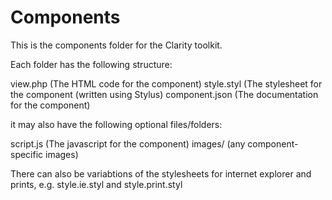 # Components

This is the components folder for the Clarity toolkit.

Each folder has the following structure:

view.php (The HTML code for the component)
style.styl (The stylesheet for the component (written using Stylus)
component.json (The documentation for the component)

it may also have the following optional files/folders:

script.js (The javascript for the component)
images/ (any component-specific images)

There can also be variabtions of the stylesheets for internet explorer and prints, e.g. style.ie.styl and style.print.styl

